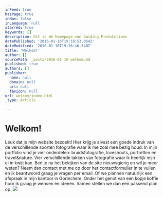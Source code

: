 ```yaml
---
inFeed: true
hasPage: true
inNav: false
inLanguage: null
starred: true
keywords: []
description: Dit is de homepage van Guiding Produtctions
datePublished: '2016-01-16T19:16:53.054Z'
dateModified: '2016-01-16T19:16:46.340Z'
title: 'Welkom!'
author: []
sourcePath: _posts/2016-01-16-welkom.md
published: true
authors: []
publisher:
  name: null
  domain: null
  url: null
  favicon: null
url: welkom/index.html
_type: Article

---
```

# Welkom!

Leuk dat je mijn website bezoekt! Hier krijg je alvast een goede indruk van de verschillende soorten fotografie waar ik me zoal mee bezig houd.
In mijn portfolio vind je vier onderdelen: bruidsfotografie, loveshoots, portretten en travel&nature.
Vier verschillende takken van fotografie waar ik heerlijk mijn ei in kwijt kan.
Ben je na het bekijken van de site nieuwsgierig en wil je meer weten? Neem dan contact met me op door het contactformulier in te vullen en ik beantwoord graag je vragen per email. Of we plannen natuurlijk een afspraak in mijn kantoor in Gorinchem. Onder het genot van een kopje koffie hoor ik graag je wensen en ideeën. Samen stellen we dan een passend plan op.
![](https://the-grid-user-content.s3-us-west-2.amazonaws.com/35c158c7-3d67-443b-a4ed-89d02fa47d76.jpg)
